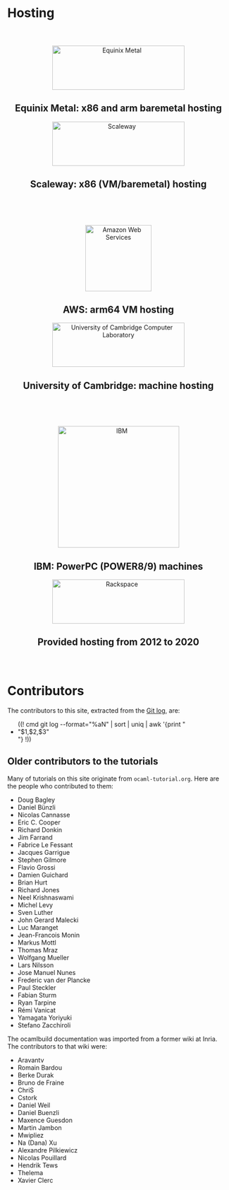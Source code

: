 <!-- ((! set title Contributors !)) -->

Hosting
=======

<div class="container">
  <div style="padding: 24px 0px" class="row">
    <div class="span6">
      <p style="text-align: center;"><img width="300" height="100" src="/img/equinix-metal_440x105.png" alt="Equinix Metal"></p>
      <h2 class="lead"style="text-align: center;">Equinix Metal: x86 and arm baremetal hosting</h2>
    </div>
    <div class="span6">
      <p style="text-align: center;"><img width="300" height="100" src="/img/scaleway_456x110.png" alt="Scaleway"></p>
      <h2 class="lead"style="text-align: center;">Scaleway: x86 (VM/baremetal) hosting</h2>
    </div>
  </div>
  <div style="padding: 24px 0px" class="row">
    <div class="span6">
      <p style="text-align: center;"><img width="150" src="/img/aws_300x180.png" alt="Amazon Web Services"></p>
      <h2 class="lead"style="text-align: center;">AWS: arm64 VM hosting</h2>
    </div>
    <div class="span6">
      <p style="text-align: center;"><img width="300" height="100" src="/img/uni-of-cam-computer-lab_488x169.png" alt="University of Cambridge Computer Laboratory"></p>
      <h2 class="lead"style="text-align: center;">University of Cambridge: machine hosting</h2>
    </div>
  </div>
  <div style="padding: 24px 0px" class="row">
    <div class="span6">
      <p style="text-align: center;"><img width="275" src="/img/ibm_390x186.jpg" alt="IBM"></p>
      <h2 class="lead"style="text-align: center;">IBM: PowerPC (POWER8/9) machines</h2>
    </div>
    <div class="span6">
      <p style="text-align: center;"><img width="300" height="100" src="/img/rackspace_300x109.jpg" alt="Rackspace"></p>
      <h2 class="lead"style="text-align: center;">Provided hosting from 2012 to 2020</h2>
    </div>
  </div>
</div>


Contributors
============

The contributors to this site, extracted from the
[Git log](https://github.com/ocaml/ocaml.org/commits/master), are:

<ul>
((! cmd git log --format="%aN" | sort | uniq | awk '{print "<li>"$1,$2,$3"</li>"} !))
</ul>


Older contributors to the tutorials
-----------------------------------

Many of tutorials on this site originate from `ocaml-tutorial.org`.  Here are
the people who contributed to them:

* Doug Bagley
* Daniel Bünzli
* Nicolas Cannasse
* Eric C. Cooper
* Richard Donkin
* Jim Farrand
* Fabrice Le Fessant
* Jacques Garrigue
* Stephen Gilmore
* Flavio Grossi
* Damien Guichard
* Brian Hurt
* Richard Jones
* Neel Krishnaswami
* Michel Levy
* Sven Luther
* John Gerard Malecki
* Luc Maranget
* Jean-Francois Monin
* Markus Mottl
* Thomas Mraz
* Wolfgang Mueller
* Lars Nilsson
* Jose Manuel Nunes
* Frederic van der Plancke
* Paul Steckler
* Fabian Sturm
* Ryan Tarpine
* Rémi Vanicat
* Yamagata Yoriyuki
* Stefano Zacchiroli

The ocamlbuild documentation was imported from a former wiki at
Inria. The contributors to that wiki were:

* Aravantv
* Romain Bardou
* Berke Durak
* Bruno de Fraine
* ChriS
* Cstork
* Daniel Weil
* Daniel Buenzli
* Maxence Guesdon
* Martin Jambon
* Mwipliez
* Na (Dana) Xu
* Alexandre Pilkiewicz
* Nicolas Pouillard
* Hendrik Tews
* Thelema
* Xavier Clerc
